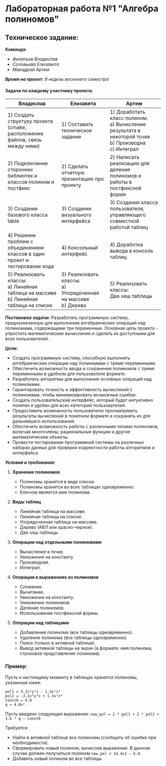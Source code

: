 # Лабораторная работа №1 "Алгебра полиномов"
## Техническое задание:

   ***Команда:***                                                                  
- *Филатьев Владислав*                                            
- *Соловьева Елизавета*
- *Макадрай Артем*

 ***Время на проект:***
 *8 недель весеннего семестра*
#### Задачи по каждому участнику проекта:

| Владислав                                                                                 | Елизавета                                                          | Артем                                                                                                      |
| ----------------------------------------------------------------------------------------- | ------------------------------------------------------------------ | ---------------------------------------------------------------------------------------------------------- |
| 1) Создать структуру проекта (cmake, расположение файлов, связь между ними)               | 1) Составить техническое задание                                   | 1) Доработать класс полином:<br>a) Вычисление результата в некоторой точке<br>b) Производна<br>c) Интеграл |
| 2) Подключение сторонних библиотек и классов полином и постфикс                           | 2) Сделать отчетную презентацию про проекту                        | 2) Написать реализацию для деления полиномов и работы в постфиксной форме                                  |
| 3) Создание базового класса table                                                         | 3) Создание визуального интерфейса                                 | 3) Создания класса пользователя, управляющего совместной работой таблиц                                    |
| 4) Решение проблем с объединением классов в один проект и тестирование кода               | 4) Консольный интерфейс                                            | 4) Доработка вывода в консоль таблиц                                                                       |
| 5) Реализовать классы:<br>a) Линейная таблица на массиве<br>b) Линейная таблица на списке | 5) Реализовать классы:<br>a) Упорядоченная на массиве<br>b) Дерево | 5) Реализовать классы:<br>Две хеш таблицы                                                                  |


***Постановка задачи:***
Разработать программную систему, предназначенную для выполнения алгебраических операций над полиномами, содержащими три переменные. Основная цель проекта - упростить математические вычисления и сделать их доступными для всех пользователей.

***Цели:***
- Создать программную систему, способную выполнять алгебраические операции над полиномами с тремя переменными.
- Обеспечить возможность ввода и сохранения полиномов с тремя переменными в удобном для пользователя формате. 
- Разработать алгоритмы для выполнения основных операций над полиномами. 
- Гарантировать точность и эффективность вычислений с полиномами, чтобы минимизировать возможные ошибки. 
- Создать пользовательский интерфейс, который будет интуитивно понятен и удобен для всех категорий пользователей. 
- Предоставить возможность пользователю просматривать результаты вычислений в понятном формате и сохранять их для дальнейшего использования. 
- Обеспечить возможность работы с различными типами полиномов, включая многочлены, рациональные функции и другие математические объекты. 
- Провести тестирование программной системы на различных наборах данных для проверки корректности работы алгоритмов и интерфейса. 

***Условия и требования:***

1. **Хранение полиномов**
    
    - Полиномы хранятся в виде списка.
    - Полиномы хранятся во всех таблицах одновременно.
    - Ключом является имя полинома.
2. **Виды таблиц**
    
    - Линейная таблица на массиве.
    - Линейная таблица на списке.
    - Упорядоченная таблица на массиве.
    - Дерево (АВЛ или красно-черное).
    - Две хэш-таблицы.
3. **Операции над отдельными полиномами**
    
    - Вычисление в точке.
    - Умножение на константу.
    - Производная.
    - Интеграл.
4. **Операции в выражениях из полиномов**
    
    - Сложение.
    - Вычитание.
    - Умножение на константу.
    - Умножение полиномов.
    - Деление полиномов.
    - Использование постфиксной формы.
5. **Операции над таблицами**
    
    - Добавление полинома (все таблицы одновременно).
    - Удаление полинома (все таблицы одновременно).
    - Поиск (только в активной таблице).
    - Вывод активной таблицы на экран (в формате: имя полинома, строковое представление полинома).

### **Пример:**

Пусть к настоящему моменту в таблицах хранятся полиномы, указанные ниже:

```
pol1 = 3.2x²y³z - 1.3x¹z⁴  
pol2 = -3.2x²y³z + 1.3x¹z⁴  
const6 = 6.0  
q = 4.0x²
```

Пусть введено следующее выражение: `new_pol = 2 * pol1 + 2 * pol2 + 3.6 * q – const6`

Требуется:
- Найти в активной таблице все полиномы (сообщить об ошибке при необходимости).
- Сформировать новый полином, вычислив выражение. В данном случае должен получиться полином `new_pol = 14.4x2 – 6.0`.
- Добавить новый полином во все таблицы.
